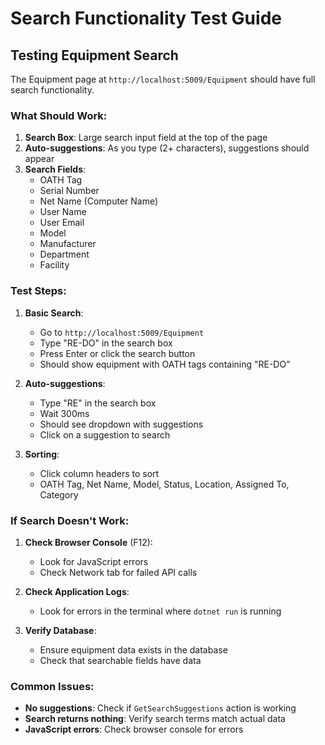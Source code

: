 # Search Functionality Test Guide

## Testing Equipment Search

The Equipment page at `http://localhost:5009/Equipment` should have full search functionality.

### What Should Work:

1. **Search Box**: Large search input field at the top of the page
2. **Auto-suggestions**: As you type (2+ characters), suggestions should appear
3. **Search Fields**: 
   - OATH Tag
   - Serial Number  
   - Net Name (Computer Name)
   - User Name
   - User Email
   - Model
   - Manufacturer
   - Department
   - Facility

### Test Steps:

1. **Basic Search**:
   - Go to `http://localhost:5009/Equipment`
   - Type "RE-DO" in the search box
   - Press Enter or click the search button
   - Should show equipment with OATH tags containing "RE-DO"

2. **Auto-suggestions**:
   - Type "RE" in the search box
   - Wait 300ms
   - Should see dropdown with suggestions
   - Click on a suggestion to search

3. **Sorting**:
   - Click column headers to sort
   - OATH Tag, Net Name, Model, Status, Location, Assigned To, Category

### If Search Doesn't Work:

1. **Check Browser Console** (F12):
   - Look for JavaScript errors
   - Check Network tab for failed API calls

2. **Check Application Logs**:
   - Look for errors in the terminal where `dotnet run` is running

3. **Verify Database**:
   - Ensure equipment data exists in the database
   - Check that searchable fields have data

### Common Issues:

- **No suggestions**: Check if `GetSearchSuggestions` action is working
- **Search returns nothing**: Verify search terms match actual data
- **JavaScript errors**: Check browser console for errors
